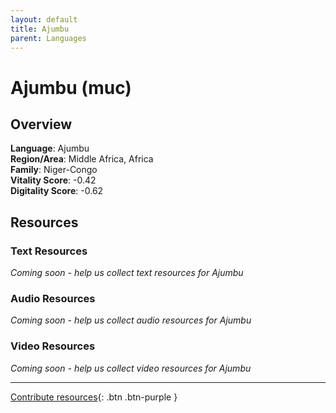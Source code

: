 ```yaml
---
layout: default
title: Ajumbu
parent: Languages
---
```


# Ajumbu (muc)

## Overview

**Language**: Ajumbu  
**Region/Area**: Middle Africa, Africa  
**Family**: Niger-Congo  
**Vitality Score**: -0.42  
**Digitality Score**: -0.62  

## Resources

### Text Resources
*Coming soon - help us collect text resources for Ajumbu*

### Audio Resources
*Coming soon - help us collect audio resources for Ajumbu*

### Video Resources
*Coming soon - help us collect video resources for Ajumbu*

---

[Contribute resources](https://fairtrain.github.io/){: .btn .btn-purple }
